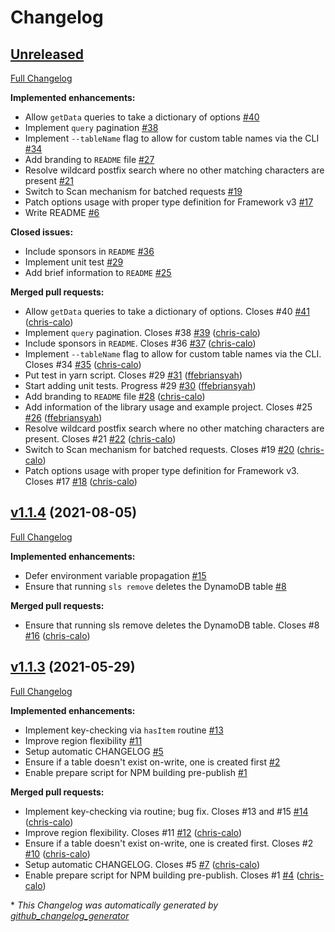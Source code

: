 # Changelog

## [Unreleased](https://github.com/vulcancreative/serverless-storage/tree/HEAD)

[Full Changelog](https://github.com/vulcancreative/serverless-storage/compare/v1.1.4...HEAD)

**Implemented enhancements:**

- Allow `getData` queries to take a dictionary of options [\#40](https://github.com/vulcancreative/serverless-storage/issues/40)
- Implement `query` pagination [\#38](https://github.com/vulcancreative/serverless-storage/issues/38)
- Implement `--tableName` flag to allow for custom table names via the CLI [\#34](https://github.com/vulcancreative/serverless-storage/issues/34)
- Add branding to `README` file [\#27](https://github.com/vulcancreative/serverless-storage/issues/27)
- Resolve wildcard postfix search where no other matching characters are present [\#21](https://github.com/vulcancreative/serverless-storage/issues/21)
- Switch to Scan mechanism for batched requests [\#19](https://github.com/vulcancreative/serverless-storage/issues/19)
- Patch options usage with proper type definition for Framework v3 [\#17](https://github.com/vulcancreative/serverless-storage/issues/17)
- Write README [\#6](https://github.com/vulcancreative/serverless-storage/issues/6)

**Closed issues:**

- Include sponsors in `README` [\#36](https://github.com/vulcancreative/serverless-storage/issues/36)
- Implement unit test [\#29](https://github.com/vulcancreative/serverless-storage/issues/29)
- Add brief information to `README` [\#25](https://github.com/vulcancreative/serverless-storage/issues/25)

**Merged pull requests:**

- Allow `getData` queries to take a dictionary of options. Closes \#40 [\#41](https://github.com/vulcancreative/serverless-storage/pull/41) ([chris-calo](https://github.com/chris-calo))
- Implement `query` pagination. Closes \#38 [\#39](https://github.com/vulcancreative/serverless-storage/pull/39) ([chris-calo](https://github.com/chris-calo))
- Include sponsors in `README`. Closes \#36 [\#37](https://github.com/vulcancreative/serverless-storage/pull/37) ([chris-calo](https://github.com/chris-calo))
- Implement `--tableName` flag to allow for custom table names via the CLI. Closes \#34 [\#35](https://github.com/vulcancreative/serverless-storage/pull/35) ([chris-calo](https://github.com/chris-calo))
- Put test in yarn script. Closes \#29 [\#31](https://github.com/vulcancreative/serverless-storage/pull/31) ([ffebriansyah](https://github.com/ffebriansyah))
- Start adding unit tests. Progress \#29 [\#30](https://github.com/vulcancreative/serverless-storage/pull/30) ([ffebriansyah](https://github.com/ffebriansyah))
- Add branding to `README` file [\#28](https://github.com/vulcancreative/serverless-storage/pull/28) ([chris-calo](https://github.com/chris-calo))
- Add information of the library usage and example project. Closes \#25 [\#26](https://github.com/vulcancreative/serverless-storage/pull/26) ([ffebriansyah](https://github.com/ffebriansyah))
- Resolve wildcard postfix search where no other matching characters are present. Closes \#21 [\#22](https://github.com/vulcancreative/serverless-storage/pull/22) ([chris-calo](https://github.com/chris-calo))
- Switch to Scan mechanism for batched requests. Closes \#19 [\#20](https://github.com/vulcancreative/serverless-storage/pull/20) ([chris-calo](https://github.com/chris-calo))
- Patch options usage with proper type definition for Framework v3. Closes \#17 [\#18](https://github.com/vulcancreative/serverless-storage/pull/18) ([chris-calo](https://github.com/chris-calo))

## [v1.1.4](https://github.com/vulcancreative/serverless-storage/tree/v1.1.4) (2021-08-05)

[Full Changelog](https://github.com/vulcancreative/serverless-storage/compare/v1.1.3...v1.1.4)

**Implemented enhancements:**

- Defer environment variable propagation [\#15](https://github.com/vulcancreative/serverless-storage/issues/15)
- Ensure that running `sls remove` deletes the DynamoDB table [\#8](https://github.com/vulcancreative/serverless-storage/issues/8)

**Merged pull requests:**

- Ensure that running sls remove deletes the DynamoDB table. Closes \#8 [\#16](https://github.com/vulcancreative/serverless-storage/pull/16) ([chris-calo](https://github.com/chris-calo))

## [v1.1.3](https://github.com/vulcancreative/serverless-storage/tree/v1.1.3) (2021-05-29)

[Full Changelog](https://github.com/vulcancreative/serverless-storage/compare/628c28146222aa07cc32a9a6179bf13686942656...v1.1.3)

**Implemented enhancements:**

- Implement key-checking via `hasItem` routine [\#13](https://github.com/vulcancreative/serverless-storage/issues/13)
- Improve region flexibility [\#11](https://github.com/vulcancreative/serverless-storage/issues/11)
- Setup automatic CHANGELOG [\#5](https://github.com/vulcancreative/serverless-storage/issues/5)
- Ensure if a table doesn't exist on-write, one is created first [\#2](https://github.com/vulcancreative/serverless-storage/issues/2)
- Enable prepare script for NPM building pre-publish [\#1](https://github.com/vulcancreative/serverless-storage/issues/1)

**Merged pull requests:**

- Implement key-checking via routine; bug fix. Closes \#13 and \#15 [\#14](https://github.com/vulcancreative/serverless-storage/pull/14) ([chris-calo](https://github.com/chris-calo))
- Improve region flexibility. Closes \#11 [\#12](https://github.com/vulcancreative/serverless-storage/pull/12) ([chris-calo](https://github.com/chris-calo))
- Ensure if a table doesn't exist on-write, one is created first. Closes \#2 [\#10](https://github.com/vulcancreative/serverless-storage/pull/10) ([chris-calo](https://github.com/chris-calo))
- Setup automatic CHANGELOG. Closes \#5 [\#7](https://github.com/vulcancreative/serverless-storage/pull/7) ([chris-calo](https://github.com/chris-calo))
- Enable prepare script for NPM building pre-publish. Closes \#1 [\#4](https://github.com/vulcancreative/serverless-storage/pull/4) ([chris-calo](https://github.com/chris-calo))



\* *This Changelog was automatically generated by [github_changelog_generator](https://github.com/github-changelog-generator/github-changelog-generator)*
